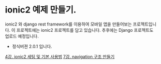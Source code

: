 # ionic2 예제 만들기.
ionic2 와 django rest framework를 이용하여 모바일 앱을 만들어보는 프로젝트입니다. 
이 프로젝트에는 ionic2 프로젝트를 담고 있습니다. 추후에는 Django 프로젝트도 업로드
예정입니다. 

- 정식버젼 2.0.1 입니다.

[4강. ionic2 세팅 및 기본 사용법](https://github.com/modoodoc/example_ionic2_ver_2.0.1/tree/3148898b3afc875ff8a30a0e59ca80c1c0896a02)
[7강. navigation 구조 만들기](https://github.com/modoodoc/example_ionic2_ver_2.0.1/tree/cf7f20128fa28e9aea19fbaa0bf76a04f60b1212)
